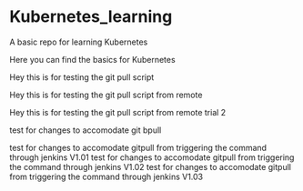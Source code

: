 # Kubernetes_learning
A basic repo for learning Kubernetes

Here you can find the basics for Kubernetes

Hey this is for testing the git pull script

Hey this is for testing the git pull script from remote


Hey this is for testing the git pull script from remote trial 2

test for changes to accomodate git bpull

test for changes to accomodate gitpull from triggering the command through jenkins V1.01
test for changes to accomodate gitpull from triggering the command through jenkins V1.02
test for changes to accomodate gitpull from triggering the command through jenkins V1.03
